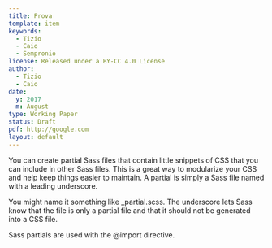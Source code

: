 ```yaml
---
title: Prova
template: item
keywords: 
  - Tizio
  - Caio
  - Sempronio
license: Released under a BY-CC 4.0 License
author:
  - Tizio
  - Caio 
date: 
  y: 2017
  m: August
type: Working Paper
status: Draft
pdf: http://google.com
layout: default
---
```


You can create partial Sass files that contain little snippets of CSS that you can include in other Sass files. This is a great way to modularize your CSS and help keep things easier to maintain. A partial is simply a Sass file named with a leading underscore. 

You might name it something like _partial.scss. The underscore lets Sass know that the file is only a partial file and that it should not be generated into a CSS file. 

Sass partials are used with the @import directive.